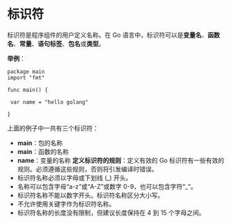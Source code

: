 # 标识符

标识符是程序组件的用户定义名称。在 Go 语言中，标识符可以是**变量名**、**函数名**、**常量**、**语句标签**、**包名**或**类型**。

**举例**：

```golang
package main
import "fmt"

func main() {

 var name = "hello golang"
  
}
```
上面的例子中一共有三个标识符： 
* **main**：包的名称
* **main**：函数的名称
* **name**：变量的名称
**定义标识符的规则**：定义有效的 Go 标识符有一些有效的规则。必须遵循这些规则，否则将引发编译时错误。
* 标识符名称必须以字母或下划线 (_) 开头。
* 名称可以包含字母“a-z”或“A-Z”或数字 0-9，也可以包含字符“_”。
* 标识符名称不能以数字开头。标识符名称区分大小写。
* 不允许使用关键字作为标识符名称。
* 标识符名称的长度没有限制，但建议长度保持在 4 到 15 个字母之间。
